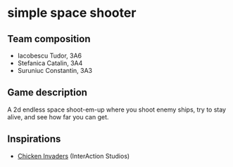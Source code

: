 # simple space shooter

## Team composition
- Iacobescu Tudor, 3A6
- Stefanica Catalin, 3A4
- Suruniuc Constantin, 3A3

## Game description
A 2d endless space shoot-em-up where you shoot enemy ships, try to stay alive, and see how far you can get.
## Inspirations
- [Chicken Invaders](https://www.interactionstudios.com/chickeninvaders.php) (InterAction Studios)
